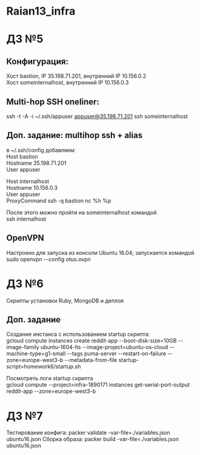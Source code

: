# Raian13_infra

# ДЗ №5
## Конфигурация: 
Хост bastion, IP 35.198.71.201, внутренний IP 10.156.0.2  
Хост someinternalhost, внутренний IP 10.156.0.3

## Multi-hop SSH oneliner:
ssh -t -A -i ~/.ssh/appuser appuser@35.198.71.201 ssh someinternalhost

## Доп. задание: multihop ssh + alias 
в ~/.ssh/config добавляем:  
Host bastion  
Hostname 35.198.71.201  
User appuser

Host internalhost  
Hostname 10.156.0.3  
User appuser  
ProxyCommand ssh -q bastion nc %h %p

После этого можно пройти на someinternalhost командой  
ssh internalhost

 ## OpenVPN
 Настроено для запуска из консоли Ubuntu 16.04; запускается командой  
 sudo openvpn --config otus.ovpn

# ДЗ №6
Скрипты установки Ruby, MongoDB и деплоя 

## Доп. задание
Создание инстанса с использованием startup скрипта:  
gcloud compute instances create reddit-app --boot-disk-size=10GB --image-family ubuntu-1604-lts --image-project=ubuntu-os-cloud --machine-type=g1-small --tags puma-server --restart-on-failure --zone=europe-west3-b --metadata-from-file startup-script=homework6/startup.sh

Посмотреть логи startup скрипта  
gcloud compute --project=infra-1890171 instances get-serial-port-output reddit-app --zone=europe-west3-b


# ДЗ №7
Тестирование конфига: packer validate -var-file=./variables.json ubuntu16.json
Сборка образа: packer build -var-file=./variables.json ubuntu16.json